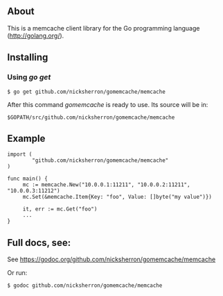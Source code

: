 ## About

This is a memcache client library for the Go programming language
(http://golang.org/).

## Installing

### Using *go get*

    $ go get github.com/nicksherron/gomemcache/memcache

After this command *gomemcache* is ready to use. Its source will be in:

    $GOPATH/src/github.com/nicksherron/gomemcache/memcache

## Example

    import (
            "github.com/nicksherron/gomemcache/memcache"
    )

    func main() {
         mc := memcache.New("10.0.0.1:11211", "10.0.0.2:11211", "10.0.0.3:11212")
         mc.Set(&memcache.Item{Key: "foo", Value: []byte("my value")})

         it, err := mc.Get("foo")
         ...
    }

## Full docs, see:

See https://godoc.org/github.com/nicksherron/gomemcache/memcache

Or run:

    $ godoc github.com/nicksherron/gomemcache/memcache

